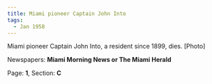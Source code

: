 ```yaml
---  
title: Miami pioneer Captain John Into  
tags:  
  - Jan 1958  
---  
```

  
Miami pioneer Captain John Into, a resident since 1899, dies. [Photo]  
  
Newspapers: **Miami Morning News or The Miami Herald**  
  
Page: **1**, Section: **C** 
